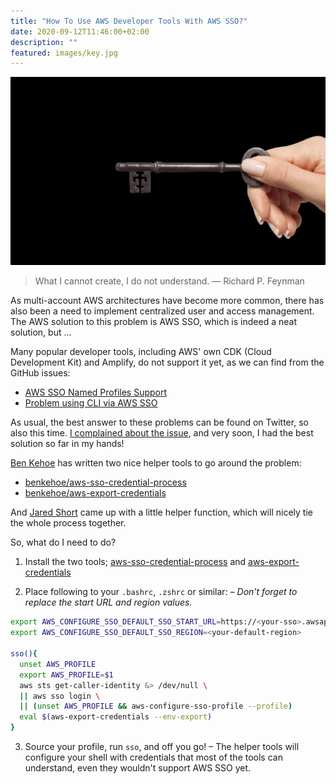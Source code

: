 ```yaml
---
title: "How To Use AWS Developer Tools With AWS SSO?"
date: 2020-09-12T11:46:00+02:00
description: ""
featured: images/key.jpg
---
```


![the key](images/key.jpg)

> What I cannot create, I do not understand. ― Richard P. Feynman

As multi-account AWS architectures have become more common, there has also been a need to implement centralized user and access management. The AWS solution to this problem is AWS SSO, which is indeed a neat solution, but ...

Many popular developer tools, including AWS' own CDK (Cloud Development Kit) and Amplify, do not support it yet, as we can find from the GitHub issues:

- [AWS SSO Named Profiles Support](https://github.com/aws/aws-cdk/issues/5455)
- [Problem using CLI via AWS SSO](https://github.com/aws-amplify/amplify-cli/issues/4488)

As usual, the best answer to these problems can be found on Twitter, so also this time. [I complained about the issue](https://twitter.com/nikovirtala/status/1304308556083200006), and very soon, I had the best solution so far in my hands!

[Ben Kehoe](https://twitter.com/ben11kehoe) has written two nice helper tools to go around the problem:

- [benkehoe/aws-sso-credential-process](https://github.com/benkehoe/aws-sso-credential-process)
- [benkehoe/aws-export-credentials](https://github.com/benkehoe/aws-export-credentials)

And [Jared Short](https://twitter.com/ShortJared) came up with a little helper function, which will nicely tie the whole process together.

So, what do I need to do?

1. Install the two tools; [aws-sso-credential-process](https://github.com/benkehoe/aws-sso-credential-process) and [aws-export-credentials](https://github.com/benkehoe/aws-export-credentials)

2. Place following to your `.bashrc`, `.zshrc` or similar: _– Don't forget to replace the start URL and region values._

```bash
export AWS_CONFIGURE_SSO_DEFAULT_SSO_START_URL=https://<your-sso>.awsapps.com/start
export AWS_CONFIGURE_SSO_DEFAULT_SSO_REGION=<your-default-region>

sso(){
  unset AWS_PROFILE
  export AWS_PROFILE=$1
  aws sts get-caller-identity &> /dev/null \
  || aws sso login \
  || (unset AWS_PROFILE && aws-configure-sso-profile --profile)
  eval $(aws-export-credentials --env-export)
}
```

3. Source your profile, run `sso`, and off you go! – The helper tools will configure your shell with credentials that most of the tools can understand, even they wouldn't support AWS SSO yet.
